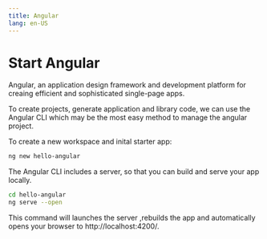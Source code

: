 ```yaml
---
title: Angular
lang: en-US
---
```

# Start Angular
Angular, an application design framework and development platform for creaing efficient and sophisticated single-page apps. 

To create projects, generate application and library code, we can use the Angular CLI which may be the most easy method to manage the angular project.

To create a new workspace and inital starter app:
``` bash
ng new hello-angular
```

The Angular CLI includes a server, so that you can build and serve your app locally.
``` bash
cd hello-angular
ng serve --open
```

This command will launches the server ,rebuilds the app and automatically opens your browser to http://localhost:4200/.